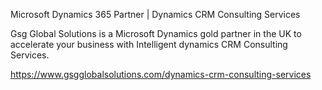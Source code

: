 Microsoft Dynamics 365 Partner | Dynamics CRM Consulting Services

Gsg Global Solutions is a Microsoft Dynamics gold partner in the UK to accelerate your business with Intelligent dynamics CRM Consulting Services.

https://www.gsgglobalsolutions.com/dynamics-crm-consulting-services
